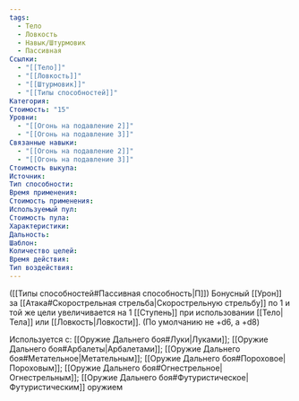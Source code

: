 ```yaml
---
tags:
  - Тело
  - Ловкость
  - Навык/Штурмовик
  - Пассивная
Ссылки:
  - "[[Тело]]"
  - "[[Ловкость]]"
  - "[[Штурмовик]]"
  - "[[Типы способностей]]"
Категория: 
Стоимость: "15"
Уровни:
  - "[[Огонь на подавление 2]]"
  - "[[Огонь на подавление 3]]"
Связанные навыки:
  - "[[Огонь на подавление 2]]"
  - "[[Огонь на подавление 3]]"
Стоимость выкупа:
Источник:
Тип способности:
Время применения:
Стоимость применения:
Используемый пул:
Стоимость пула:
Характеристики:
Дальность:
Шаблон:
Количество целей:
Время действия:
Тип воздействия:
---
```

([[Типы способностей#Пассивная способность|П]]) Бонусный [[Урон]] за [[Атака#Скорострельная стрельба|Скорострельную стрельбу]] по 1 и той же цели увеличивается на 1 [[Ступень]] при использовании [[Тело|Тела]] или [[Ловкость|Ловкости]]. (По умолчанию не +d6, а +d8)

Используется с: [[Оружие Дальнего боя#Луки|Луками]]; [[Оружие Дальнего боя#Арбалеты|Арбалетами]]; [[Оружие Дальнего боя#Метательное|Метательным]]; [[Оружие Дальнего боя#Пороховое|Пороховым]]; [[Оружие Дальнего боя#Огнестрельное|Огнестрельным]]; [[Оружие Дальнего боя#Футуристическое|Футуристическим]] оружием
